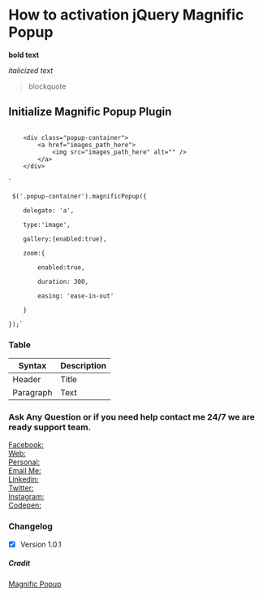 # How to activation jQuery Magnific Popup


**bold text**

*italicized text*
> blockquote

## Initialize Magnific Popup Plugin


<pre><code>
    &lt;div class="popup-container"&gt;
        &lt;a href="images_path_here"&gt;
            &lt;img src="images_path_here" alt="" /&gt;
        &lt;/a&gt;
    &lt;/div&gt;
</code></pre>


`
     
     $('.popup-container').magnificPopup({
    
        delegate: 'a',
        
        type:'image',
        
        gallery:{enabled:true},
        
        zoom:{
        
            enabled:true,
            
            duration: 300,
            
            easing: 'ease-in-out'
            
        }
        
    });`
    

### Table

| Syntax | Description |
| ----------- | ----------- |
| Header | Title |
| Paragraph | Text |


### Ask Any Question or if you need help contact me 24/7 we are ready support team.

[Facebook:](https://www.facebook.com/PMPROSANTA0)<br />
[Web:](http://presstechit-institute.com/)\
[Personal:](http://pm-prosanto.themefusions.com/)\
[Email Me:](mailto:prosantomazumder@gmail.com)\
[Linkedin:](https://www.linkedin.com/in/prosantomazumder/)\
[Twitter:](https://twitter.com/prosantomazumd1)\
[Instagram:](https://www.instagram.com/prosantomazumder/)\
[Codepen:](https://codepen.io/ProsantaMazumder)


### Changelog
- [x] Version 1.0.1

##### Cradit
[Magnific Popup](https://dimsemenov.com/plugins/magnific-popup/)



